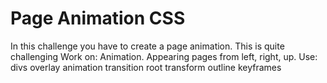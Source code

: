 # Page Animation CSS

In this challenge you have to create a page animation. This is quite challenging
Work on:
Animation.
Appearing pages from left, right, up.
Use:
 divs
 overlay
 animation
 transition
 root
 transform 
 outline
 keyframes
